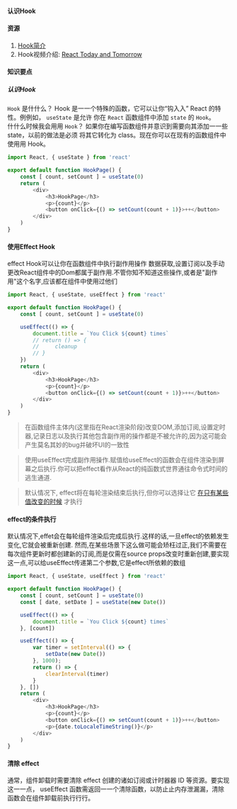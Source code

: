#### 认识Hook

#### 资源
1. [Hook简介](https://reactjs.org/docs/hooks-intro.html)
2. Hook视频介绍: [React Today and Tomorrow](https://www.youtube.com/watch?v=V-QO-KO90iQ&t=3060s)

#### 知识要点
##### 认识Hook
`Hook` 是什什么？ Hook 是⼀一个特殊的函数，它可以让你“钩⼊入” React 的特性。例例如， `useState` 是允许
你在 `React` 函数组件中添加 `state` 的 `Hook`。  
什什么时候我会⽤用 `Hook`？ 如果你在编写函数组件并意识到需要向其添加⼀一些 state，以前的做法是必须
将其它转化为 class。现在你可以在现有的函数组件中使⽤用 Hook。

```javascript
import React, { useState } from 'react'

export default function HookPage() {
    const [ count, setCount ] = useState(0)
    return (
        <div>
            <h3>HookPage</h3>
            <p>{count}</p>
            <button onClick={() => setCount(count + 1)}>++</button>
        </div>
    )
}
```

#### 使用Effect Hook
effect Hook可以让你在函数组件中执行副作用操作
数据获取,设置订阅以及手动更改React组件中的Dom都属于副作用.不管你知不知道这些操作,或者是"副作用"这个名字,应该都在组件中使用过他们

```javascript
import React, { useState, useEffect } from 'react'

export default function HookPage() {
    const [ count, setCount ] = useState(0)

    useEffect(() => {
        document.title = `You Click ${count} times`
        // return () => {
        //     cleanup
        // }
    })
    return (
        <div>
            <h3>HookPage</h3>
            <p>{count}</p>
            <button onClick={() => setCount(count + 1)}>++</button>
        </div>
    )
}
```

> 在函数组件主体内(这里指在React渲染阶段)改变DOM,添加订阅,设置定时器,记录日志以及执行其他包含副作用的操作都是不被允许的,因为这可能会产生莫名其妙的bug并破坏UI的一致性

> 使用useEffect完成副作用操作.赋值给useEffect的函数会在组件渲染到屏幕之后执行.你可以把effect看作从React的纯函数式世界通往命令式时间的逃生通道.

> 默认情况下, effect将在每轮渲染结束后执行,但你可以选择让它 [在只有某些值改变的时候](https://zh-hans.reactjs.org/docs/hooks-reference.html#conditionally-firing-an-effect) 才执行

#### effect的条件执行
默认情况下,effet会在每轮组件渲染后完成后执行.这样的话,一旦effect的依赖发生变化,它就会被重新创建. 然而,在某些场景下这么做可能会矫枉过正,我们不需要在每次组件更新时都创建新的订阅,而是仅需在source props改变时重新创建,要实现这一点,可以给useEffect传递第二个参数,它是effect所依赖的数组

```javascript
import React, { useState, useEffect } from 'react'

export default function HookPage() {
    const [ count, setCount ] = useState(0)
    const [ date, setDate ] = useState(new Date())

    useEffect(() => {
        document.title = `You Click ${count} times`
    }, [count])

    useEffect(() => {
        var timer = setInterval(() => {
            setDate(new Date())
        }, 1000);
        return () => {
            clearInterval(timer)
        }
    }, [])
    return (
        <div>
            <h3>HookPage</h3>
            <p>{count}</p>
            <button onClick={() => setCount(count + 1)}>++</button>
            <p>{date.toLocaleTimeString()}</p>
        </div>
    )
}

```
#### 清除 effect
通常，组件卸载时需要清除 effect 创建的诸如订阅或计时器器 ID 等资源。要实现这⼀一点， useEffect
函数需返回⼀一个清除函数，以防⽌止内存泄漏漏，清除函数会在组件卸载前执⾏行行。